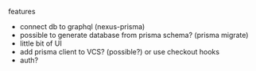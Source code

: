 features

- connect db to graphql (nexus-prisma)
- possible to generate database from prisma schema? (prisma migrate)
- little bit of UI
- add prisma client to VCS? (possible?) or use checkout hooks
- auth?

